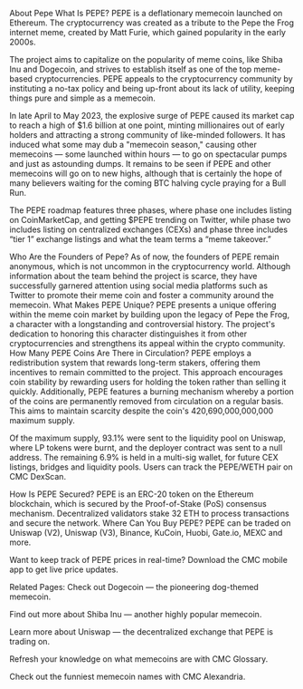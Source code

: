 About Pepe
What Is PEPE?
PEPE is a deflationary memecoin launched on Ethereum. The cryptocurrency was created as a tribute to the Pepe the Frog internet meme, created by Matt Furie, which gained popularity in the early 2000s.

The project aims to capitalize on the popularity of meme coins, like Shiba Inu and Dogecoin, and strives to establish itself as one of the top meme-based cryptocurrencies. PEPE appeals to the cryptocurrency community by instituting a no-tax policy and being up-front about its lack of utility, keeping things pure and simple as a memecoin.

In late April to May 2023, the explosive surge of PEPE caused its market cap to reach a high of $1.6 billion at one point, minting millionaires out of early holders and attracting a strong community of like-minded followers. It has induced what some may dub a "memecoin season," causing other memecoins — some launched within hours — to go on spectacular pumps and just as astounding dumps. It remains to be seen if PEPE and other memecoins will go on to new highs, although that is certainly the hope of many believers waiting for the coming BTC halving cycle praying for a Bull Run.

The PEPE roadmap features three phases, where phase one includes listing on CoinMarketCap, and getting $PEPE trending on Twitter, while phase two includes listing on centralized exchanges (CEXs) and phase three includes “tier 1” exchange listings and what the team terms a “meme takeover.”

Who Are the Founders of Pepe?
As of now, the founders of PEPE remain anonymous, which is not uncommon in the cryptocurrency world. Although information about the team behind the project is scarce, they have successfully garnered attention using social media platforms such as Twitter to promote their meme coin and foster a community around the memecoin.
What Makes PEPE Unique?
PEPE presents a unique offering within the meme coin market by building upon the legacy of Pepe the Frog, a character with a longstanding and controversial history. The project's dedication to honoring this character distinguishes it from other cryptocurrencies and strengthens its appeal within the crypto community.
How Many PEPE Coins Are There in Circulation?
PEPE employs a redistribution system that rewards long-term stakers, offering them incentives to remain committed to the project. This approach encourages coin stability by rewarding users for holding the token rather than selling it quickly. Additionally, PEPE features a burning mechanism whereby a portion of the coins are permanently removed from circulation on a regular basis. This aims to maintain scarcity despite the coin's 420,690,000,000,000 maximum supply.

Of the maximum supply, 93.1% were sent to the liquidity pool on Uniswap, where LP tokens were burnt, and the deployer contract was sent to a null address. The remaining 6.9% is held in a multi-sig wallet, for future CEX listings, bridges and liquidity pools. Users can track the PEPE/WETH pair on CMC DexScan.

How Is PEPE Secured?
PEPE is an ERC-20 token on the Ethereum blockchain, which is secured by the Proof-of-Stake (PoS) consensus mechanism. Decentralized validators stake 32 ETH to process transactions and secure the network.
Where Can You Buy PEPE?
PEPE can be traded on Uniswap (V2), Uniswap (V3), Binance, KuCoin, Huobi, Gate.io, MEXC and more.

Want to keep track of PEPE prices in real-time? Download the CMC mobile app to get live price updates.

Related Pages:
Check out Dogecoin — the pioneering dog-themed memecoin.

Find out more about Shiba Inu — another highly popular memecoin.

Learn more about Uniswap — the decentralized exchange that PEPE is trading on.

Refresh your knowledge on what memecoins are with CMC Glossary.

Check out the funniest memecoin names with CMC Alexandria.
